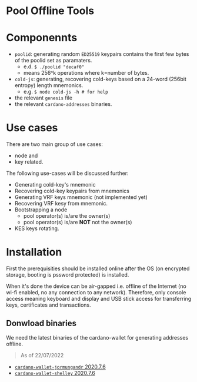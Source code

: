 # Pool Offline Tools

# Componennts
- `poolid`: generating random `ED25519` keypairs contains the first few bytes of the poolid set as paramaters.
    - e.d. `$ ./poolid "decaf0" `
    - means 256^k operations where k=number of bytes.
- `cold-js`: generating, recovering cold-keys based on a 24-word (256bit entropy) length mnemonics.
    - e.g. `$ node cold-js -h # for help`
- the relevant `genesis` file
- the relevant `cardano-addresses` binaries.

# Use cases

There are two main group of use cases:
- node and 
- key related. 

The following use-cases will be discussed further:
- Generating cold-key's mnemonic
- Recovering cold-key keypairs from mnemonics
- Generating VRF keys mnemonic (not implemented yet)
- Recovering VRF kesy from mnemonic.
- Bootstrapping a node 
    - pool operator(s) is/are the owner(s)
    - pool operator(s) is/are **NOT** not the owner(s)
- KES keys rotating.

# Installation

First the prerequisities should be installed online after the OS (on encrypted storage, booting is pssword protected) is installed.

When it's done the device can be air-gapped i.e. offline of the Internet (no wi-fi enabled, no any connection to any network). Therefore, only console access meaning keyboard and display and USB stick access for transferring keys, certificates and transactions.

## Donwload binaries

We need the latest binaries of the cardano-wallet for generating addresses offline.
> As of 22/07/2022

- [`cardano-wallet-jormungandr` 2020.7.6](https://hydra.iohk.io/build/3556621/download/1/cardano-wallet-jormungandr-2020.7.6-linux64.tar.gz)
- [`cardano-wallet-shelley` 2020.7.6](https://hydra.iohk.io/build/3556601/download/1/cardano-wallet-shelley-2020.7.6-linux64.tar.gz)
